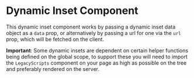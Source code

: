 # Dynamic Inset Component

This dynamic inset component works by passing a dynamic inset data object as a `data` prop, or alternatively by passing a url for one via the `url` prop, which will be fetched on the client.

**Important**: Some dynamic insets are dependent on certain helper functions being defined on the global scope, to support these you will need to import the `LegacyScripts` component on your page as high as possible on the tree and preferably rendered on the server.
